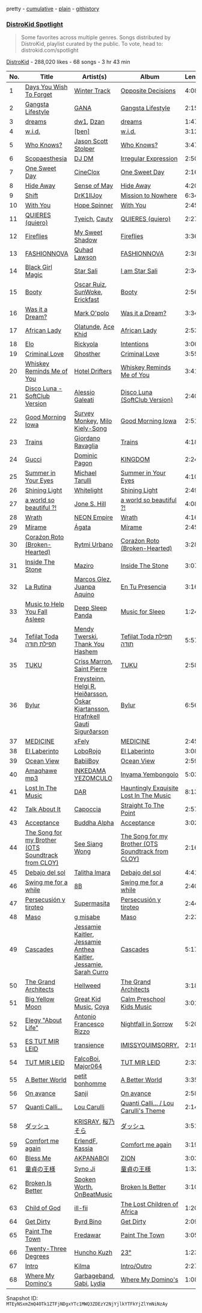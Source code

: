 pretty - [cumulative](/playlists/cumulative/5uUVyS9PTP8pXBi5nuwLZP.md) - [plain](/playlists/plain/5uUVyS9PTP8pXBi5nuwLZP) - [githistory](https://github.githistory.xyz/mackorone/spotify-playlist-archive/blob/main/playlists/plain/5uUVyS9PTP8pXBi5nuwLZP)

### [DistroKid Spotlight](https://open.spotify.com/playlist/5uUVyS9PTP8pXBi5nuwLZP)

> Some favorites across multiple genres\. Songs distributed by DistroKid, playlist curated by the public\. To vote, head to: distrokid.com/spotlight

[DistroKid](https://open.spotify.com/user/bxv6myddmviz546hlcxia9t5g) - 288,020 likes - 68 songs - 3 hr 43 min

| No. | Title | Artist(s) | Album | Length |
|---|---|---|---|---|
| 1 | [Days You Wish To Forget](https://open.spotify.com/track/5XUhhUBnn1kTblhIa2CVh3) | [Winter Track](https://open.spotify.com/artist/57B462CBKwDZGjJFXcSoLO) | [Opposite Decisions](https://open.spotify.com/album/1OuWDFpiE1UEg8n1C2pp7J) | 4:08 |
| 2 | [Gangsta Lifestyle](https://open.spotify.com/track/4tgNsjOz1gmJeF4kj0D54z) | [GANA](https://open.spotify.com/artist/6PYGbOkF9VJ2UVgTQRVxlT) | [Gangsta Lifestyle](https://open.spotify.com/album/0qTxQYO9hzabEnyA3w5FIM) | 2:15 |
| 3 | [dreams](https://open.spotify.com/track/0UnSeZVlSW46lajX7tWCnt) | [dw1](https://open.spotify.com/artist/5wuq9dt3Z9OcshIezGc4iI), [Dzan](https://open.spotify.com/artist/2m4URNoQIxzkt7OYqptEUA) | [dreams](https://open.spotify.com/album/1OJip4yEpXBYxQloZXrrfh) | 1:47 |
| 4 | [w.i.d.](https://open.spotify.com/track/7cRxYFGIfGH0FMFHYQV0EF) | [\[ben\]](https://open.spotify.com/artist/5KynUKyXk4jxAdM82iOlOS) | [w.i.d.](https://open.spotify.com/album/6OQ5dVhx1zzexvnY1Uj9Ec) | 3:12 |
| 5 | [Who Knows?](https://open.spotify.com/track/4LB8GJ8A66urVkdu48j7iK) | [Jason Scott Stolper](https://open.spotify.com/artist/2InsX179RMklZFMuWuTlmO) | [Who Knows?](https://open.spotify.com/album/4HSZ9hjN4rEKMb6KTDD74q) | 3:47 |
| 6 | [Scopaesthesia](https://open.spotify.com/track/4e6Uk3uPJK88GqgO9RY3M2) | [DJ DM](https://open.spotify.com/artist/4HM2Qh08egnINUFhOmLyUr) | [Irregular Expression](https://open.spotify.com/album/1UP3RWhl5JYjgTGIcYNKZV) | 2:50 |
| 7 | [One Sweet Day](https://open.spotify.com/track/6UDdQ9ar9saqcXdgtMmrBJ) | [CineClox](https://open.spotify.com/artist/7unDIRZkXXJOckQLqMBkSj) | [One Sweet Day](https://open.spotify.com/album/6w84e1ULVFNUfyNWH9EWgL) | 2:16 |
| 8 | [Hide Away](https://open.spotify.com/track/09A2nxf2hxzADVC4LkoVEb) | [Sense of May](https://open.spotify.com/artist/4kNJsl9VHOUtuHef7XeaSN) | [Hide Away](https://open.spotify.com/album/6lqRDAC4GV9Ez5DIiovwzX) | 4:20 |
| 9 | [Shift](https://open.spotify.com/track/0Q0d4Iauc2t4RLW0TSrYvw) | [DrK1llJoy](https://open.spotify.com/artist/1p1RmMUVx36zhf5TQtwnY8) | [Mission to Nowhere](https://open.spotify.com/album/4ynpXtdD43Sp7PjtjU6AJB) | 6:34 |
| 10 | [With You](https://open.spotify.com/track/2NOh6WNPInhcBpE7ep2dq0) | [Hope Spinner](https://open.spotify.com/artist/6BTzYFLrKuo9DgZqgwKMqu) | [With You](https://open.spotify.com/album/5XS3blAigETs0SddZylZbD) | 2:45 |
| 11 | [QUIERES \(quiero\)](https://open.spotify.com/track/4xqUSrv8ytDClt8WieC2SO) | [Tyeich](https://open.spotify.com/artist/1veI0HLm4fo3kxERcPcvHU), [Cauty](https://open.spotify.com/artist/2QUvtLq6oQaX0LNsYY2fas) | [QUIERES \(quiero\)](https://open.spotify.com/album/5vT2tjQyE8O6b6r8G8Hx9q) | 2:27 |
| 12 | [Fireflies](https://open.spotify.com/track/49ZW7FdUtw3SL3v59wUz9i) | [My Sweet Shadow](https://open.spotify.com/artist/6JfrB2UPQ767C5I6xNYoOt) | [Fireflies](https://open.spotify.com/album/3PTIevZG42uFqT7TVTdxQC) | 3:36 |
| 13 | [FASHIONNOVA](https://open.spotify.com/track/2NIvDGgYiTdxp3RPuiEJJj) | [Quhad Lawson](https://open.spotify.com/artist/5LBaJUgvcax3HNLbsqLqNj) | [FASHIONNOVA](https://open.spotify.com/album/4G9eZJsAK6rMmTa2YWUNnM) | 2:38 |
| 14 | [Black Girl Magic](https://open.spotify.com/track/1ynIbzDe1dQ75M5rud52QG) | [Star Sali](https://open.spotify.com/artist/3gWCig88zaASPRUuIz4kM6) | [I am Star Sali](https://open.spotify.com/album/6WsbVS7f4IM76FArXixXOz) | 2:34 |
| 15 | [Booty](https://open.spotify.com/track/2Lg8rwxDWsXOd3ISQAw6MU) | [Oscar Ruiz](https://open.spotify.com/artist/2OihUmWch8X3NprTCGl1id), [SunWoke](https://open.spotify.com/artist/6G6SbDN3Ebyq84RCPK9FPx), [Erickfast](https://open.spotify.com/artist/1uj0AQo8RbudZXLx3qBclB) | [Booty](https://open.spotify.com/album/63wxHawjDvjyCN3uGFDuqT) | 2:56 |
| 16 | [Was it a Dream?](https://open.spotify.com/track/3RdX9Ritcg4BqQe30NBxsU) | [Mark O'polo](https://open.spotify.com/artist/1EbSHeGTndzG8t9fsYVwp3) | [Was it a Dream?](https://open.spotify.com/album/2kZKTalzIo8tsJXQX7Poqt) | 3:34 |
| 17 | [African Lady](https://open.spotify.com/track/5FzRnBAy3p1ehqt8La2qVL) | [Olatunde](https://open.spotify.com/artist/2dXwO81JqnnCMmm231leBg), [Ace Khid](https://open.spotify.com/artist/3Egp5TXaksNH47C9t3ACAy) | [African Lady](https://open.spotify.com/album/4xuvBP6X4CSJZ4QvqrdGig) | 2:53 |
| 18 | [Elo](https://open.spotify.com/track/5kYtpH6PW66PuXpWt1IMyw) | [Rickyola](https://open.spotify.com/artist/09O5MnYWsczVraej4cwyS8) | [Intentions](https://open.spotify.com/album/3jyaJV26eygzbLxl8DOGTr) | 3:06 |
| 19 | [Criminal Love](https://open.spotify.com/track/2o3JekavPjRlkOOGLSa58b) | [Ghosther](https://open.spotify.com/artist/5BgILNlqsXzjC59uCR0sKK) | [Criminal Love](https://open.spotify.com/album/6fIZCB9LySZkZI4Uxr0EY1) | 3:55 |
| 20 | [Whiskey Reminds Me of You](https://open.spotify.com/track/7btgLQZPpwDfbbAliqVss6) | [Hotel Drifters](https://open.spotify.com/artist/65JJgj4uPSjqfHugB5w45Z) | [Whiskey Reminds Me of You](https://open.spotify.com/album/2IQOjVKeTRJOP1v2GWnhcy) | 3:41 |
| 21 | [Disco Luna \- SoftClub Version](https://open.spotify.com/track/6qn6KkhjbNI9ZSR83qG6so) | [Alessio Galeati](https://open.spotify.com/artist/2yTob6bODekzmM6ZiRL3h9) | [Disco Luna \(SoftClub Version\)](https://open.spotify.com/album/7mesNddCOk6OPTZI9JdPjU) | 2:40 |
| 22 | [Good Morning Iowa](https://open.spotify.com/track/51Aqh0WfhLVOZGe2F6eN3A) | [Survey Monkey](https://open.spotify.com/artist/2Y1zStGwHFpR2y4aXpgqaY), [Milo Kiely\-Song](https://open.spotify.com/artist/2wfv52LEuVXsA0DKts7v7D) | [Good Morning Iowa](https://open.spotify.com/album/5WDpjWaWH3KubI6GCY9rVL) | 2:51 |
| 23 | [Trains](https://open.spotify.com/track/6gmRaP6TSkkiB0sWhuvSeT) | [Giordano Ravaglia](https://open.spotify.com/artist/4F1zpn15VkO28iGptxGVTm) | [Trains](https://open.spotify.com/album/4qVk2lvD2hww6PsJ3S9sNi) | 4:18 |
| 24 | [Gucci](https://open.spotify.com/track/3oF0J5QzZQysHL0hMGJ7fZ) | [Dominic Pagon](https://open.spotify.com/artist/5sQn8O3oAHdcpT7SzB2svc) | [KINGDOM](https://open.spotify.com/album/3qxF6Hq6v8WPB0UF3LsAji) | 2:24 |
| 25 | [Summer in Your Eyes](https://open.spotify.com/track/0A9D9I049PwRJwNxloVzZr) | [Michael Tarulli](https://open.spotify.com/artist/5LvKi12rm5VT1RWQJvisLL) | [Summer in Your Eyes](https://open.spotify.com/album/2fNkPMWq0NgYRmnAhGXHDk) | 4:10 |
| 26 | [Shining Light](https://open.spotify.com/track/5tBR1P739QzAWMKMcv2ose) | [Whitelight](https://open.spotify.com/artist/1iH0NeXgRQeKVi8kJgsIQE) | [Shining Light](https://open.spotify.com/album/1M41DoNpMCRK0zOxcw6Vku) | 2:49 |
| 27 | [a world so beautiful ?!](https://open.spotify.com/track/0DNrpoHP67WR4UCBX2BRxg) | [Jone S\. Hill](https://open.spotify.com/artist/5otQVvu2VEFwWxYeN9yWNm) | [a world so beautiful ?!](https://open.spotify.com/album/6oQs27nQY5bxjmsnvlmI1D) | 4:08 |
| 28 | [Wrath](https://open.spotify.com/track/6WZZuIlaYdzHS2sWjxDLjf) | [NEON Empire](https://open.spotify.com/artist/26TbTM0UfjA0zStRITv6OU) | [Wrath](https://open.spotify.com/album/6ZB3NwO5vx192MGEDX0rBM) | 4:16 |
| 29 | [Mírame](https://open.spotify.com/track/0wtuiDGO7kZzzEt0D5rXdQ) | [Ágata](https://open.spotify.com/artist/5dk3PJRevGPw6CGNyScSJd) | [Mírame](https://open.spotify.com/album/5PG5vl82jxWcdG035VEGIK) | 2:45 |
| 30 | [Coraźon Roto \(Broken\-Hearted\)](https://open.spotify.com/track/72xlM4mqyn2eLVcfiWH9SW) | [Rytmi Urbano](https://open.spotify.com/artist/0Mc6lGrT3YzGveUP6gnz5I) | [Coraźon Roto \(Broken\-Hearted\)](https://open.spotify.com/album/7ccaN1aQELYQWdBfpjCPCH) | 3:28 |
| 31 | [Inside The Stone](https://open.spotify.com/track/27Pu26Ap6L70kVJojWMzOr) | [Maziro](https://open.spotify.com/artist/3HCamZEAQVpCxakuvEX0uO) | [Inside The Stone](https://open.spotify.com/album/5L04EdGkJ23tdN1uvHyMqT) | 3:07 |
| 32 | [La Rutina](https://open.spotify.com/track/0bC3A91uELXhu5rOUwYYd4) | [Marcos Glez](https://open.spotify.com/artist/3AJPSvXzrXrmrZgSjI6S65), [Juanpa Aquino](https://open.spotify.com/artist/4fopLE8W39U5QbVNN464xL) | [En Tu Presencia](https://open.spotify.com/album/1to4cStxhCrKbN0MrWqmaN) | 3:16 |
| 33 | [Music to Help You Fall Asleep](https://open.spotify.com/track/7qGKtx5wmAj7SZPIJz2fnF) | [Deep Sleep Panda](https://open.spotify.com/artist/4fDFYPgIkwC5vVYi9loCKY) | [Music for Sleep](https://open.spotify.com/album/4IukNCwftWPaOXiVKcAuJF) | 1:24 |
| 34 | [Tefilat Toda תפילת תודה](https://open.spotify.com/track/3IIJAHZRFntChHWBWJDRv1) | [Mendy Twerski](https://open.spotify.com/artist/3UgoCxWYGQ3XrFDV82gTPk), [Thank You Hashem](https://open.spotify.com/artist/5t0vmfwh2e9Ps6ne00WhMY) | [Tefilat Toda תפילת תודה](https://open.spotify.com/album/2RVvGZAIZZmhe0RRaytP5T) | 5:57 |
| 35 | [TUKU](https://open.spotify.com/track/1XHVzjZM5ddeXFRs3w7QEW) | [Criss Marron](https://open.spotify.com/artist/0Nxj0NRyE84KSZN8aanfwc), [Saint Pierre](https://open.spotify.com/artist/1QQcLAJpmEg6WVh0I3JMjD) | [TUKU](https://open.spotify.com/album/3K1pDSJPefsy8pWkwkXOmc) | 2:58 |
| 36 | [Bylur](https://open.spotify.com/track/4HWIzTd6O1is0HVz15zske) | [Freysteinn](https://open.spotify.com/artist/2sy3goajo4sOUbzli2oIPL), [Helgi R\. Heiðarsson](https://open.spotify.com/artist/1uuCmSIZzzm1q8BoOsPCQ9), [Óskar Kjartansson](https://open.spotify.com/artist/0kGwhGhFZX5Sv7NP3JmN66), [Hrafnkell Gauti Sigurðarson](https://open.spotify.com/artist/3AHM7gMMswVRF9a9pPFiXD) | [Bylur](https://open.spotify.com/album/00JJSz4JvJHbo7s1OsYNo0) | 6:56 |
| 37 | [MEDICINE](https://open.spotify.com/track/3TwpbcZvTZ3H8FKB9vL5Hq) | [xFely](https://open.spotify.com/artist/2KQh6el3vOYnlEQPDru5D4) | [MEDICINE](https://open.spotify.com/album/1OKt5uRlZfBRyyNxkVM1Rd) | 2:45 |
| 38 | [El Laberinto](https://open.spotify.com/track/2s4OZDJyus4o72XC3BpwXt) | [LoboRojo](https://open.spotify.com/artist/6r6zqypA0mfbJldiKWOXLn) | [El Laberinto](https://open.spotify.com/album/1uihrJNGftyKzq3SiRNLIO) | 3:08 |
| 39 | [Ocean View](https://open.spotify.com/track/3XVodGsP27PTwwsTdDX30c) | [BabiiBoy](https://open.spotify.com/artist/6ylvrokw6LGsKfRWaq3Q7O) | [Ocean View](https://open.spotify.com/album/5Qp3VfT7YskKkFASbpzSrd) | 2:59 |
| 40 | [Amaqhawe mp3](https://open.spotify.com/track/3RHedf7nYsMhLERyI3baGR) | [INKEDAMA YEZOMCULO](https://open.spotify.com/artist/1Uz30zD5yyWDoTcczqneCo) | [Inyama Yembongolo](https://open.spotify.com/album/3mOCedeTEtnF7ji4Nwi4w5) | 5:03 |
| 41 | [Lost In The Music](https://open.spotify.com/track/0ea26EjuMJLe8K20HknGgu) | [DAR](https://open.spotify.com/artist/2V2OtNTJixkjkJjBPKxRvf) | [Hauntingly Exquisite Lost In The Music](https://open.spotify.com/album/7L9MZwOQVyWiHld51y8FBA) | 8:13 |
| 42 | [Talk About It](https://open.spotify.com/track/1mxSHldEfkHUXVZfjtDd9F) | [Capoccia](https://open.spotify.com/artist/5uuTjgTzfx2PajJt3C8vZ2) | [Straight To The Point](https://open.spotify.com/album/1X4EkU3uTetf8n9GSjMxzv) | 2:57 |
| 43 | [Acceptance](https://open.spotify.com/track/7CSdZST2SdiWygbCnohwuR) | [Buddha Alpha](https://open.spotify.com/artist/3qRbGesqzkRVrsro6pM7Kj) | [Acceptance](https://open.spotify.com/album/3vVUVyvEkqjf6t8thJSQis) | 3:02 |
| 44 | [The Song for my Brother \(OTS Soundtrack from CLOY\)](https://open.spotify.com/track/4Vg89BZzilY3FnzQws0Lqc) | [See Siang Wong](https://open.spotify.com/artist/21NJ5Fe4kSV3uACHwyN271) | [The Song for my Brother \(OTS Soundtrack from CLOY\)](https://open.spotify.com/album/2obmGzJV5Qrec7UAUNDJXT) | 2:16 |
| 45 | [Debajo del sol](https://open.spotify.com/track/5UExNUW8Ry7IDMaSIvZ2HD) | [Talitha Imara](https://open.spotify.com/artist/0dWeG4myDcpxPwfw994dvi) | [Debajo del sol](https://open.spotify.com/album/208WEuhGLoHRLOMO3LA4IZ) | 4:41 |
| 46 | [Swing me for a while](https://open.spotify.com/track/1h0AP7uyeQV4Eh4p9kxhCz) | [8B](https://open.spotify.com/artist/4Q31xYB2Ir5l1ILZ1vRlBx) | [Swing me for a while](https://open.spotify.com/album/4HyUAqtVOixvTgzBfPQFLV) | 2:40 |
| 47 | [Persecusión y tiroteo](https://open.spotify.com/track/01rZfgicEEVTCzNwXJQWAs) | [Supermasita](https://open.spotify.com/artist/7zCW65GE1YwPDTYk7POovN) | [Persecusión y tiroteo](https://open.spotify.com/album/3Tp3xk6LLbOgimjdtr583U) | 2:44 |
| 48 | [Maso](https://open.spotify.com/track/532E7E6BEKTQRBvQURGFH2) | [g misabe](https://open.spotify.com/artist/02B2aEdN4ot7TYnLHrrLB9) | [Maso](https://open.spotify.com/album/2YsPvWUD2sFGKAEy4AuYSS) | 2:23 |
| 49 | [Cascades](https://open.spotify.com/track/3oGbrjRQwEuB6r36Tl8QIg) | [Jessamie Kaitler](https://open.spotify.com/artist/4W1uiQuHYy9BliwEwnHw0b), [Jessamie Anthea Kaitler](https://open.spotify.com/artist/0VygwlaXvfKtnmU7nxbe7O), [Jessamie](https://open.spotify.com/artist/7xJ9AuKFXFYOfGQDyQ0soX), [Sarah Curro](https://open.spotify.com/artist/2rRCsXwcZV8p5BENxglOOp) | [Cascades](https://open.spotify.com/album/4gdg31j5riccQQkSyWMwQD) | 5:17 |
| 50 | [The Grand Architects](https://open.spotify.com/track/7ydbFjdWfTzfxVXLlPimIT) | [Hellweed](https://open.spotify.com/artist/10yaoiBWAvOsKOeBYz5sVE) | [The Grand Architects](https://open.spotify.com/album/7qllUlHq4DTzmq2k8dp8mq) | 3:18 |
| 51 | [Big Yellow Moon](https://open.spotify.com/track/0Ccj1mV8Di1KLn1sIHehhC) | [Great Kid Music](https://open.spotify.com/artist/19YVJZBkm8fmN5fjxy0GGJ), [Coya](https://open.spotify.com/artist/4Sk7nS0b73o1fMxiTYxd7x) | [Calm Preschool Kids Music](https://open.spotify.com/album/1DxbYb8dfL2uzxt9BEMFpT) | 3:01 |
| 52 | [Elegy "About Life"](https://open.spotify.com/track/4KvcAY62ZH2D2tD9mlydmk) | [Antonio Francesco Rizzo](https://open.spotify.com/artist/2OKjxFEY4bfFAyeW5Hdv7R) | [Nightfall in Sorrow](https://open.spotify.com/album/7k41OvHeUq7HL6RYGBJ2TN) | 5:20 |
| 53 | [ES TUT MIR LEID](https://open.spotify.com/track/2tOU8vC10P8vEngAigZkuI) | [transience](https://open.spotify.com/artist/3YXJglbnuuPGYrt52nwX6o) | [IMISSYOUIMSORRY.](https://open.spotify.com/album/0gdcrpmJKaiTb5owUEHcPZ) | 2:19 |
| 54 | [TUT MIR LEID](https://open.spotify.com/track/5id8hba47gZQxbRwZTYPoj) | [FalcoBoi](https://open.spotify.com/artist/0EQSB7gUTBWI4w1DLWFc2W), [Major064](https://open.spotify.com/artist/0ytrckG107a4EtVtOoLzqX) | [TUT MIR LEID](https://open.spotify.com/album/3gy1jXi7vqmVYHtfihH1fX) | 2:33 |
| 55 | [A Better World](https://open.spotify.com/track/08qO81DTqVNQBPsJJNMzU3) | [petit bonhomme](https://open.spotify.com/artist/5ehk9MzCoVSkRwqIx7mvdX) | [A Better World](https://open.spotify.com/album/7HE6Agkd0b2mBezSnq0DoV) | 3:35 |
| 56 | [On avance](https://open.spotify.com/track/2jtT0T0EJbhtURDesu4sSC) | [Sanji](https://open.spotify.com/artist/1aapM79TpAWVb9Hiszc1uq) | [On avance](https://open.spotify.com/album/74fiKMLd7Z7hjFnmFeLF9D) | 2:58 |
| 57 | [Quanti Calli...](https://open.spotify.com/track/6KESSVveZrufHRPcCxyfOR) | [Lou Carulli](https://open.spotify.com/artist/3xLSZW3cZd3haqGtmCpwLY) | [Quanti Calli..\. / Lou Carulli's Theme](https://open.spotify.com/album/4yKdaCjM8nWkC0rr3Rq1VU) | 2:14 |
| 58 | [ダッシュ](https://open.spotify.com/track/11E213Z7jO3Fqfrla64Pim) | [KRISRAY](https://open.spotify.com/artist/4CS5AJeVtnbdzvPCFzpp1u), [桜乃そら](https://open.spotify.com/artist/28vfrwWtNvg1ek0Tkyval8) | [ダッシュ](https://open.spotify.com/album/6fRzctvFyY2HSPsiKA8DEr) | 3:51 |
| 59 | [Comfort me again](https://open.spotify.com/track/3x6ooVPYOBt2QTSx3CHbiF) | [ErlendF](https://open.spotify.com/artist/6Avl7ZJIULpHsyIqIHTQ1r), [Kassia](https://open.spotify.com/artist/784N1JSUfttCd5MZTPyXmS) | [Comfort me again](https://open.spotify.com/album/1EAF8MIgdLSfdLHr8kkf7G) | 3:19 |
| 60 | [Bless Me](https://open.spotify.com/track/0AWrALe3j2mZohVLVhhtqX) | [AKPANABOI](https://open.spotify.com/artist/2yuY4cHN32kH8s4sLPRAst) | [ZION](https://open.spotify.com/album/0FEVPudYalJ7WBiG5yOZLX) | 3:03 |
| 61 | [童貞の王様](https://open.spotify.com/track/5PQVfogYBUcxrbRP4sYCwJ) | [Syno Ji](https://open.spotify.com/artist/5aQ5EzXOL6OQ6QtO5HLUBo) | [童貞の王様](https://open.spotify.com/album/5jQXxy7PhCS3rKW0w3yd0D) | 1:32 |
| 62 | [Broken Is Better](https://open.spotify.com/track/0Oi1g5xGsODQjTjvpptziF) | [Spoken Worth](https://open.spotify.com/artist/5WtDoO3kUPHP5zmiH3liNB), [OnBeatMusic](https://open.spotify.com/artist/19DgE5CQNujdohCwPmYddj) | [Broken Is Better](https://open.spotify.com/album/1a7KdiI3tnGJcykNhVhmxm) | 3:10 |
| 63 | [Child of God](https://open.spotify.com/track/76e6sLSENnJGMI8SSZtyRb) | [ill\-fii](https://open.spotify.com/artist/1bcJbHcRrL5Tau4F2Y3fkQ) | [The Lost Children of Africa](https://open.spotify.com/album/1goaFOA8jAxGRMhqqzrPNo) | 1:20 |
| 64 | [Get Dirty](https://open.spotify.com/track/1lFMC6KDnLeKOIIHbNnBxl) | [Byrd Bino](https://open.spotify.com/artist/0S6miHcjxPSrnDrhdaDaC1) | [Get Dirty](https://open.spotify.com/album/6pSXSm9Jum6Pjk0IAIfAsC) | 2:09 |
| 65 | [Paint The Town](https://open.spotify.com/track/5Hn0NVmvzLl5TPInf3hJlo) | [Fredawar](https://open.spotify.com/artist/3MVQWPVndHxuZosrQaSHdr) | [Paint The Town](https://open.spotify.com/album/7x3IBIWb9TMe0u5nnil90u) | 3:05 |
| 66 | [Twenty\-Three Degrees](https://open.spotify.com/track/4HbkgONnFi8s4VqYpH31ux) | [Huncho Kuzh](https://open.spotify.com/artist/0SxUyjOYqKM1BV1HBolITx) | [23°](https://open.spotify.com/album/62pzVFSdHYa5OBkLIromNI) | 1:23 |
| 67 | [Intro](https://open.spotify.com/track/2Jxeb5riLFVY6lT7omFHGd) | [Kilma](https://open.spotify.com/artist/2NPF4kYqayiw8Lz0iQHhja) | [Intro/Outro](https://open.spotify.com/album/5uZribuUoiByQwiF4qkWP6) | 2:27 |
| 68 | [Where My Domino's](https://open.spotify.com/track/2K7yEhYdOczepTYVEd5RSl) | [Garbageband](https://open.spotify.com/artist/2CYPbpNeSSRg04fnSGPHlQ), [Gabi](https://open.spotify.com/artist/5tecFer8gWw8mMgjwZcdMi), [Lydia](https://open.spotify.com/artist/4I44QaQ5zhQGqocej5WQhh) | [Where My Domino's](https://open.spotify.com/album/42Jgc9qtIMfZUMmuF9ge1j) | 1:08 |

Snapshot ID: `MTEyNSxmZmQ4OTk1ZTFjNDgxYTc1MWQ3ZDEzY2NjYjlkYTFkYjZlYmNiNzAy`
